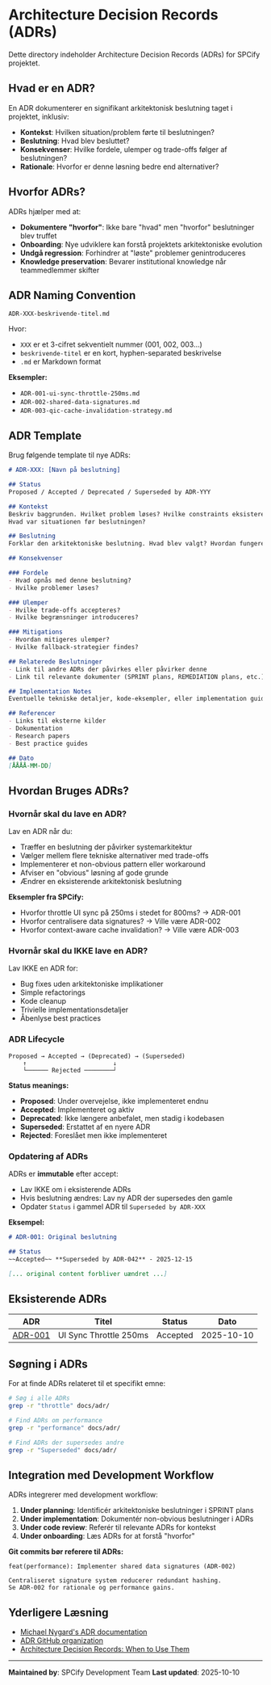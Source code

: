 # Architecture Decision Records (ADRs)

Dette directory indeholder Architecture Decision Records (ADRs) for SPCify projektet.

## Hvad er en ADR?

En ADR dokumenterer en signifikant arkitektonisk beslutning taget i projektet, inklusiv:
- **Kontekst**: Hvilken situation/problem førte til beslutningen?
- **Beslutning**: Hvad blev besluttet?
- **Konsekvenser**: Hvilke fordele, ulemper og trade-offs følger af beslutningen?
- **Rationale**: Hvorfor er denne løsning bedre end alternativer?

## Hvorfor ADRs?

ADRs hjælper med at:
- **Dokumentere "hvorfor"**: Ikke bare "hvad" men "hvorfor" beslutninger blev truffet
- **Onboarding**: Nye udviklere kan forstå projektets arkitektoniske evolution
- **Undgå regression**: Forhindrer at "løste" problemer genintroduceres
- **Knowledge preservation**: Bevarer institutional knowledge når teammedlemmer skifter

## ADR Naming Convention

```
ADR-XXX-beskrivende-titel.md
```

Hvor:
- `XXX` er et 3-cifret sekventielt nummer (001, 002, 003...)
- `beskrivende-titel` er en kort, hyphen-separated beskrivelse
- `.md` er Markdown format

**Eksempler:**
- `ADR-001-ui-sync-throttle-250ms.md`
- `ADR-002-shared-data-signatures.md`
- `ADR-003-qic-cache-invalidation-strategy.md`

## ADR Template

Brug følgende template til nye ADRs:

```markdown
# ADR-XXX: [Navn på beslutning]

## Status
Proposed / Accepted / Deprecated / Superseded by ADR-YYY

## Kontekst
Beskriv baggrunden. Hvilket problem løses? Hvilke constraints eksisterer?
Hvad var situationen før beslutningen?

## Beslutning
Forklar den arkitektoniske beslutning. Hvad blev valgt? Hvordan fungerer det?

## Konsekvenser

### Fordele
- Hvad opnås med denne beslutning?
- Hvilke problemer løses?

### Ulemper
- Hvilke trade-offs accepteres?
- Hvilke begrænsninger introduceres?

### Mitigations
- Hvordan mitigeres ulemper?
- Hvilke fallback-strategier findes?

## Relaterede Beslutninger
- Link til andre ADRs der påvirkes eller påvirker denne
- Link til relevante dokumenter (SPRINT plans, REMEDIATION plans, etc.)

## Implementation Notes
Eventuelle tekniske detaljer, kode-eksempler, eller implementation guidance.

## Referencer
- Links til eksterne kilder
- Dokumentation
- Research papers
- Best practice guides

## Dato
[ÅÅÅÅ-MM-DD]
```

## Hvordan Bruges ADRs?

### Hvornår skal du lave en ADR?

Lav en ADR når du:
- Træffer en beslutning der påvirker systemarkitektur
- Vælger mellem flere tekniske alternativer med trade-offs
- Implementerer et non-obvious pattern eller workaround
- Afviser en "obvious" løsning af gode grunde
- Ændrer en eksisterende arkitektonisk beslutning

**Eksempler fra SPCify:**
- Hvorfor throttle UI sync på 250ms i stedet for 800ms? → ADR-001
- Hvorfor centralisere data signatures? → Ville være ADR-002
- Hvorfor context-aware cache invalidation? → Ville være ADR-003

### Hvornår skal du IKKE lave en ADR?

Lav IKKE en ADR for:
- Bug fixes uden arkitektoniske implikationer
- Simple refactorings
- Kode cleanup
- Trivielle implementationsdetaljer
- Åbenlyse best practices

### ADR Lifecycle

```
Proposed → Accepted → (Deprecated) → (Superseded)
    ↑                        ↓
    └────── Rejected ────────┘
```

**Status meanings:**
- **Proposed**: Under overvejelse, ikke implementeret endnu
- **Accepted**: Implementeret og aktiv
- **Deprecated**: Ikke længere anbefalet, men stadig i kodebasen
- **Superseded**: Erstattet af en nyere ADR
- **Rejected**: Foreslået men ikke implementeret

### Opdatering af ADRs

ADRs er **immutable** efter accept:
- Lav IKKE om i eksisterende ADRs
- Hvis beslutning ændres: Lav ny ADR der supersedes den gamle
- Opdater `Status` i gammel ADR til `Superseded by ADR-XXX`

**Eksempel:**
```markdown
# ADR-001: Original beslutning

## Status
~~Accepted~~ **Superseded by ADR-042** - 2025-12-15

[... original content forbliver uændret ...]
```

## Eksisterende ADRs

| ADR | Titel | Status | Dato |
|-----|-------|--------|------|
| [ADR-001](./ADR-001-ui-sync-throttle-250ms.md) | UI Sync Throttle 250ms | Accepted | 2025-10-10 |

## Søgning i ADRs

For at finde ADRs relateret til et specifikt emne:

```bash
# Søg i alle ADRs
grep -r "throttle" docs/adr/

# Find ADRs om performance
grep -r "performance" docs/adr/

# Find ADRs der supersedes andre
grep -r "Superseded" docs/adr/
```

## Integration med Development Workflow

ADRs integrerer med development workflow:

1. **Under planning**: Identificér arkitektoniske beslutninger i SPRINT plans
2. **Under implementation**: Dokumentér non-obvious beslutninger i ADRs
3. **Under code review**: Referér til relevante ADRs for kontekst
4. **Under onboarding**: Læs ADRs for at forstå "hvorfor"

**Git commits bør referere til ADRs:**
```
feat(performance): Implementer shared data signatures (ADR-002)

Centraliseret signature system reducerer redundant hashing.
Se ADR-002 for rationale og performance gains.
```

## Yderligere Læsning

- [Michael Nygard's ADR documentation](https://cognitect.com/blog/2011/11/15/documenting-architecture-decisions)
- [ADR GitHub organization](https://adr.github.io/)
- [Architecture Decision Records: When to Use Them](https://www.thoughtworks.com/en-us/insights/blog/architecture/architecture-decision-records-when-to-use-them)

---

**Maintained by**: SPCify Development Team
**Last updated**: 2025-10-10
